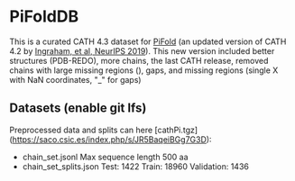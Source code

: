 # PiFoldDB

This is a curated CATH 4.3 dataset for [PiFold](https://github.com/A4Bio/PiFold) (an updated version of CATH 4.2 by [Ingraham, et al, NeurIPS 2019](https://github.com/jingraham/neurips19-graph-protein-design)).
This new version included better structures (PDB-REDO), more chains, the last CATH release, removed chains with large missing regions (), gaps, and missing regions (single X with NaN coordinates, "_" for gaps) 

## Datasets (enable git lfs)

Preprocessed data and splits can here [cathPi.tgz] (https://saco.csic.es/index.php/s/JR5BaqeiBGg7G3D):

- chain_set.jsonl   Max sequence length 500 aa
- chain_set_splits.json   Test: 1422 Train: 18960 Validation: 1436




